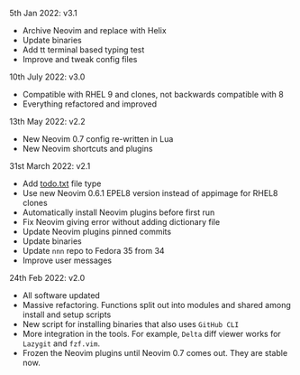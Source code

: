 5th Jan 2022: v3.1

- Archive Neovim and replace with Helix
- Update binaries
- Add tt terminal based typing test
- Improve and tweak config files

10th July 2022: v3.0

- Compatible with RHEL 9 and clones, not backwards compatible with 8
- Everything refactored and improved

13th May 2022: v2.2

- New Neovim 0.7 config re-written in Lua
- New Neovim shortcuts and plugins

31st March 2022: v2.1

- Add [todo.txt](https://github.com/todotxt/todo.txt) file type
- Use new Neovim 0.6.1 EPEL8 version instead of appimage for RHEL8 clones
- Automatically install Neovim plugins before first run
- Fix Neovim giving error without adding dictionary file
- Update Neovim plugins pinned commits
- Update binaries
- Update `nnn` repo to Fedora 35 from 34
- Improve user messages

24th Feb 2022: v2.0

- All software updated
- Massive refactoring. Functions split out into modules and shared among install
  and setup scripts
- New script for installing binaries that also uses `GitHub CLI`
- More integration in the tools. For example, `Delta` diff viewer works for
  `Lazygit` and `fzf.vim`.
- Frozen the Neovim plugins until Neovim 0.7 comes out. They are stable now.
